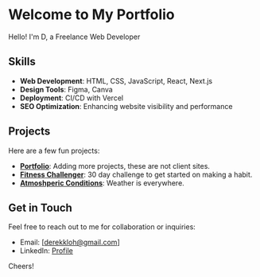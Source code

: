 # Welcome to My Portfolio

Hello! I'm D, a  Freelance Web Developer
## Skills
- **Web Development**: HTML, CSS, JavaScript, React, Next.js
- **Design Tools**: Figma, Canva
- **Deployment**: CI/CD with Vercel
- **SEO Optimization**: Enhancing website visibility and performance

## Projects
Here are a few fun projects:
- **[Portfolio](https://tinyurl.com/xfxn9eu3)**: Adding more projects, these are not client sites.
- **[Fitness Challenger](https://tinyurl.com/3tdtm5cv)**: 30 day challenge to get started on making a habit.  
- **[Atmoshperic Conditions](https://tinyurl.com/3jt2yb6c)**: Weather is everywhere. 

## Get in Touch
Feel free to reach out to me for collaboration or inquiries:
- Email: [derekkloh@gmail.com]
- LinkedIn: [Profile](https://tinyurl.com/mryxsktk)

Cheers!
